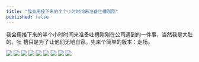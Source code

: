 ```yaml
---
title: "我会用接下来的半个小时时间来准备吐槽刚刚"
published: false
---
```

我会用接下来的半个小时时间来准备吐槽刚刚在公司遇到的一件事，当然我是大肚的，吐 槽只是为了让他们无地自容。先来个简单的版本：走场。

![](./1.jpg)
![](./2.jpg)
![](./3.jpg)
![](./4.jpg)
![](./5.jpg)
![](./6.jpg)
![](./7.jpg)
![](./8.jpg)
![](./9.jpg)

